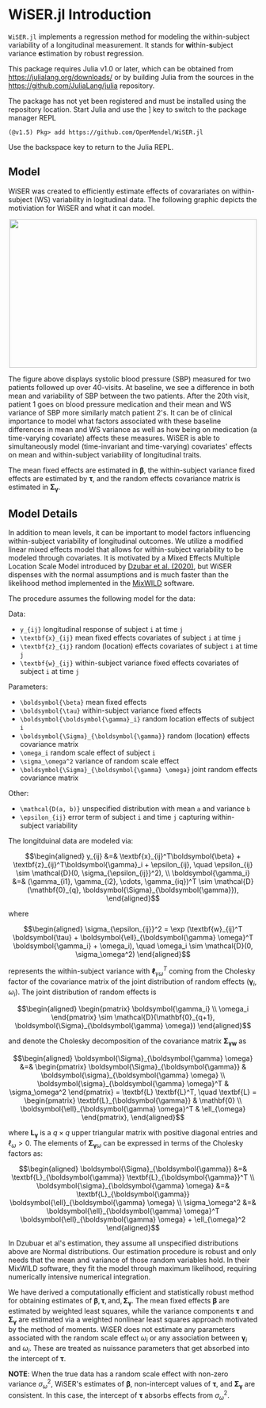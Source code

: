 # WiSER.jl Introduction

`WiSER.jl` implements a regression method for modeling the within-subject variability of a longitudinal measurement. It stands for **wi**thin-**s**ubject variance **e**stimation by robust **r**egression. 

This package requires Julia v1.0 or later, which can be obtained from https://julialang.org/downloads/ or by building Julia from the sources in the https://github.com/JuliaLang/julia repository.

The package has not yet been registered and must be installed using the repository location. Start Julia and use the ] key to switch to the package manager REPL

```{julia}
(@v1.5) Pkg> add https://github.com/OpenMendel/WiSER.jl
```

Use the backspace key to return to the Julia REPL.

## Model

WiSER was created to efficiently estimate effects of covarariates on within-subject (WS) variability in logitudinal data. The following graphic depicts the motiviation for WiSER and what it can model.

<p align="center">
  <img src="https://raw.githubusercontent.com/OpenMendel/WiSER.jl/master/docs/src/notebooks/wisermotivation.png" height="300" width="500">
</p>

The figure above displays systolic blood pressure (SBP) measured for two patients followed up over 40-visits. At baseline, we see a difference in both mean and variability of SBP between the two patients. After the 20th visit, patient 1 goes on blood pressure medication and their mean and WS variance of SBP more similarly match patient 2's. It can be of clinical importance to model what factors associated with these baseline differences in mean and WS variance as well as how being on medication (a time-varying covariate) affects these measures. WiSER is able to simultaneously model (time-invariant and time-varying) covariates' effects on mean and within-subject variability of longitudinal traits. 

The mean fixed effects are estimated in $\boldsymbol{\beta}$, the within-subject variance fixed effects are estimated by $\boldsymbol{\tau}$, and the random effects covariance matrix is estimated in $\boldsymbol{\Sigma}_{\boldsymbol{\gamma}}$.


## Model Details 

In addition to mean levels, it can be important to model factors influencing within-subject variability of longitudinal outcomes. We utilize a modified linear mixed effects model that allows for within-subject variability to be modeled through covariates. It is motivated by a Mixed Effects Multiple Location Scale Model introduced by [Dzubar et al. (2020)](https://link.springer.com/article/10.3758/s13428-019-01322-1), but WiSER dispenses with the normal assumptions and is much faster than the likelihood method implemented in the [MixWILD](https://reach-lab.github.io/MixWildGUI/) software.

The procedure assumes the following model for the data:

Data:

- ``y_{ij}`` longitudinal response of subject ``i`` at time ``j``
- ``\textbf{x}_{ij}`` mean fixed effects covariates of subject ``i`` at time ``j``
- ``\textbf{z}_{ij}`` random (location) effects covariates of subject ``i`` at time ``j``
- ``\textbf{w}_{ij}`` within-subject variance fixed effects covariates of subject ``i`` at time ``j``

Parameters:
- ``\boldsymbol{\beta}`` mean fixed effects
- ``\boldsymbol{\tau}`` within-subject variance fixed effects
- ``\boldsymbol{\boldsymbol{\gamma}_i}`` random location effects of subject ``i``
- ``\boldsymbol{\Sigma}_{\boldsymbol{\gamma}}`` random (location) effects covariance matrix
- ``\omega_i`` random scale effect of subject ``i``
- ``\sigma_\omega^2`` variance of random scale effect
- ``\boldsymbol{\Sigma}_{\boldsymbol{\gamma} \omega}`` joint random effects covariance matrix

Other:
- ``\mathcal{D(a, b)}`` unspecified distribution with mean ``a`` and variance ``b``
- ``\epsilon_{ij}`` error term of subject ``i`` and time ``j`` capturing within-subject variability



The longitduinal data are modeled via:

```math
\begin{aligned}
y_{ij} &=& \textbf{x}_{ij}^T\boldsymbol{\beta} + \textbf{z}_{ij}^T\boldsymbol{\gamma}_i + \epsilon_{ij}, \quad \epsilon_{ij} \sim \mathcal{D}(0, \sigma_{\epsilon_{ij}}^2), \\
\boldsymbol{\gamma_i} &=& (\gamma_{i1}, \gamma_{i2}, \cdots, \gamma_{iq})^T \sim \mathcal{D}(\mathbf{0}_{q}, \boldsymbol{\Sigma}_{\boldsymbol{\gamma}}),
\end{aligned}
```

where

```math
\begin{aligned}
\sigma_{\epsilon_{ij}}^2 = \exp (\textbf{w}_{ij}^T \boldsymbol{\tau} + \boldsymbol{\ell}_{\boldsymbol{\gamma} \omega}^T \boldsymbol{\gamma_i} + \omega_i), \quad \omega_i \sim \mathcal{D}(0, \sigma_\omega^2)
\end{aligned}
```

represents the within-subject variance with $\boldsymbol{\ell}_{\gamma \omega}^T$ coming from the Cholesky factor of the covariance matrix of the joint distribution of random effects ($\boldsymbol{\gamma}_i$, $\omega_i$). 
The joint distribution of random effects is

```math
\begin{aligned}
\begin{pmatrix}
\boldsymbol{\gamma_i} \\ \omega_i
\end{pmatrix} \sim \mathcal{D}(\mathbf{0}_{q+1}, \boldsymbol{\Sigma}_{\boldsymbol{\gamma} \omega})
\end{aligned}
```

and denote the Cholesky decomposition of the covariance matrix $\boldsymbol{\Sigma_{\gamma w}}$ as

```math
\begin{aligned}
\boldsymbol{\Sigma}_{\boldsymbol{\gamma} \omega} &=& \begin{pmatrix}
\boldsymbol{\Sigma}_{\boldsymbol{\gamma}} & \boldsymbol{\sigma}_{\boldsymbol{\gamma} \omega} \\
\boldsymbol{\sigma}_{\boldsymbol{\gamma} \omega}^T & \sigma_\omega^2
\end{pmatrix} = \textbf{L} \textbf{L}^T, \quad
\textbf{L} = \begin{pmatrix}
\textbf{L}_{\boldsymbol{\gamma}} & \mathbf{0} \\
\boldsymbol{\ell}_{\boldsymbol{\gamma} \omega}^T & \ell_{\omega}
\end{pmatrix},
\end{aligned}
```

where $\textbf{L}_{\boldsymbol{\gamma}}$ is a $q \times q$ upper triangular matrix with positive diagonal entries and $\ell_{\omega} > 0$. The elements of $\boldsymbol{\Sigma}_{\boldsymbol{\gamma} \omega}$ can be expressed in terms of the Cholesky factors as:

```math
\begin{aligned}
\boldsymbol{\Sigma}_{\boldsymbol{\gamma}} &=& \textbf{L}_{\boldsymbol{\gamma}} \textbf{L}_{\boldsymbol{\gamma}}^T \\ 
\boldsymbol{\sigma}_{\boldsymbol{\gamma} \omega} &=& \textbf{L}_{\boldsymbol{\gamma}} \boldsymbol{\ell}_{\boldsymbol{\gamma} \omega} \\
\sigma_\omega^2 &=& \boldsymbol{\ell}_{\boldsymbol{\gamma} \omega}^T \boldsymbol{\ell}_{\boldsymbol{\gamma} \omega} + \ell_{\omega}^2 
\end{aligned}
```

In Dzubuar et al's estimation, they assume all unspecified distributions above are Normal distributions. Our estimation procedure is robust and only needs that the mean and variance of those random variables hold. In their MixWILD software, they fit the model through maximum likelihood, requiring numerically intensive numerical integration. 

We have derived a computationally efficient and statistically robust method for obtaining estimates of $\boldsymbol{\beta}, \boldsymbol{\tau}, \text{and}, \boldsymbol{\Sigma_\gamma}$. The mean fixed effects $\boldsymbol{\beta}$ are estimated by weighted least squares, while the variance components $\boldsymbol{\tau}$ and $\boldsymbol{\Sigma_\gamma}$ are estimated via a weighted nonlinear least squares approach motivated by the method of moments. WiSER does not estimate any parameters associated with the random scale effect $\omega_i$ or any association between $\boldsymbol{\gamma}_i$ and $\omega_i$. These are treated as nuissance parameters that get absorbed into the intercept of $\boldsymbol{\tau}$.

**NOTE**: When the true data has a random scale effect with non-zero variance $\sigma^2_\omega$, WiSER's estimates of $\boldsymbol{\beta}$, non-intercept values of  $\boldsymbol{\tau}$, and $\boldsymbol{\Sigma_\gamma}$ are consistent. In this case, the intercept of $\boldsymbol{\tau}$ absorbs effects from $\sigma^2_\omega$. 


```julia

```
